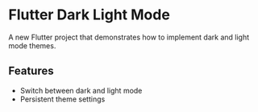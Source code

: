 # Flutter Dark Light Mode

A new Flutter project that demonstrates how to implement dark and light mode themes.

## Features

- Switch between dark and light mode
- Persistent theme settings